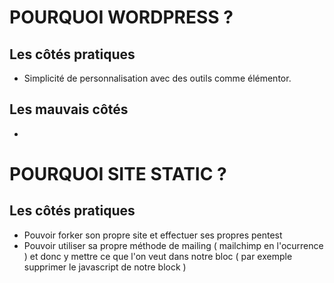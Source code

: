 # POURQUOI WORDPRESS ?

## Les côtés pratiques

- Simplicité de personnalisation avec des outils comme élémentor.





## Les mauvais côtés

-





# POURQUOI SITE STATIC ?

## Les côtés pratiques

- Pouvoir forker son propre site et effectuer ses propres pentest
- Pouvoir utiliser sa propre méthode de mailing ( mailchimp en l'ocurrence ) et donc y mettre ce que l'on veut dans notre bloc ( par exemple supprimer le javascript de notre block )